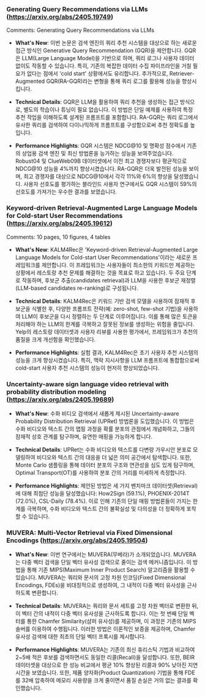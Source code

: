 ### Generating Query Recommendations via LLMs (https://arxiv.org/abs/2405.19749)
Comments:
          Generating Query Recommendations via LLMs

- **What's New**: 이번 논문은 검색 엔진의 쿼리 추천 시스템을 대상으로 하는 새로운 접근 방식인 Generative Query Recommendation (GQR)을 제안합니다. GQR은 LLM(Large Language Model)을 기반으로 하며, 쿼리 로그나 사용자 데이터 없이도 작동할 수 있습니다. 특히, 기존의 복잡한 데이터 수집 파이프라인을 거칠 필요가 없다는 점에서 'cold start' 상황에서도 유리합니다. 추가적으로, Retriever-Augmented GQR(RA-GQR)라는 변형을 통해 쿼리 로그를 활용해 성능을 향상시킵니다.

- **Technical Details**: GQR은 LLM을 활용하여 쿼리 추천을 생성하는 접근 방식으로, 별도의 학습이나 튜닝이 필요 없습니다. 이 방법은 단일 예제를 사용하여 특정 추천 작업을 이해하도록 설계된 프롬프트를 포함합니다. RA-GQR는 쿼리 로그에서 유사한 쿼리를 검색하여 다이나믹하게 프롬프트를 구성함으로써 추천 정확도를 높입니다.

- **Performance Highlights**: GQR 시스템은 NDCG@10 및 명확성 점수에서 기존의 상업용 검색 엔진 및 최신 방법론을 능가하는 성능을 보여주었습니다. Robust04 및 ClueWeb09B 데이터셋에서 이전 최고 경쟁자보다 평균적으로 NDCG@10 성능을 4%까지 향상시켰습니다. RA-GQR은 더욱 발전된 성능을 보이며, 최고 경쟁자를 대상으로 NDCG@10에서 각각 11%와 6%의 향상을 달성했습니다. 사용자 선호도를 평가하는 블라인드 사용자 연구에서도 GQR 시스템이 59%의 선호도를 가져가는 우수한 결과를 보였습니다.



### Keyword-driven Retrieval-Augmented Large Language Models for Cold-start User Recommendations (https://arxiv.org/abs/2405.19612)
Comments:
          10 pages, 10 figures, 4 tables

- **What's New**: KALM4Rec은 'Keyword-driven Retrieval-Augmented Large Language Models for Cold-start User Recommendations'이라는 새로운 프레임워크를 제안합니다. 이 프레임워크는 사용자들이 최소한의 키워드만 제공하는 상황에서 레스토랑 추천 문제를 해결하는 것을 목표로 하고 있습니다. 두 주요 단계로 작동하며, 후보군 추출(candidates retrieval)과 LLM을 사용한 후보군 재정렬(LLM-based candidates re-ranking)로 구성됩니다.

- **Technical Details**: KALM4Rec은 키워드 기반 검색 모델을 사용하여 잠재적 후보군을 식별한 후, 다양한 프롬프트 전략(예: zero-shot, few-shot 기법)을 사용하여 LLM이 후보군을 다시 정렬하는 두 단계로 이루어집니다. 이를 통해 많은 토큰을 처리해야 하는 LLM의 한계를 극복하고 잘못된 정보를 생성하는 위험을 줄입니다. Yelp의 레스토랑 데이터셋과 사용자 리뷰를 사용한 평가에서, 프레임워크가 추천의 품질을 크게 개선함을 확인했습니다.

- **Performance Highlights**: 실험 결과, KALM4Rec은 초기 사용자 추천 시스템의 성능을 크게 향상시켰습니다. 특히, 맥락 지시사항을 LLM 프롬프트에 통합함으로써 cold-start 사용자 추천 시스템의 성능이 현저히 향상되었습니다.



### Uncertainty-aware sign language video retrieval with probability distribution modeling (https://arxiv.org/abs/2405.19689)
- **What's New**: 수화 비디오 검색에서 새롭게 제시된 Uncertainty-aware Probability Distribution Retrieval (UPRet) 방법론을 도입했습니다. 이 방법은 수화 비디오와 텍스트 간의 맵핑 과정을 확률 분포의 관점에서 개념화하고, 그들의 잠재적 상호 관계를 탐구하며, 유연한 매핑을 가능하게 합니다.

- **Technical Details**: UPRet는 수화 비디오와 텍스트를 다변량 가우시안 분포로 모델링하여 비디오와 텍스트 간의 대응을 더 넓은 의미 공간에서 탐색합니다. 또한, Monte Carlo 샘플링을 통해 데이터 분포의 구조와 연관성을 심도 있게 탐구하며, Optimal Transport(OT)를 사용하여 분포 간의 거리를 미세하게 측정합니다.

- **Performance Highlights**: 제안된 방법은 세 가지 벤치마크 데이터셋(Retrieval)에 대해 최첨단 성능을 달성했습니다: How2Sign (59.1%), PHOENIX-2014T (72.0%), CSL-Daily (78.4%). 이로 인해 기존의 단일 매핑 방법론들이 가지는 한계를 극복하며, 수화 비디오와 텍스트 간의 불확실성 및 다의성을 더 정확하게 포착할 수 있습니다.



### MUVERA: Multi-Vector Retrieval via Fixed Dimensional Encodings (https://arxiv.org/abs/2405.19504)
- **What's New**: 이번 연구에서는 MUVERA(무베라)가 소개되었습니다. MUVERA는 다중 벡터 검색을 단일 벡터 유사성 검색으로 줄이는 검색 메커니즘입니다. 이 방법을 통해 기존 MIPS(Maximum Inner Product Search) 알고리즘을 활용할 수 있습니다. MUVERA는 쿼리와 문서의 고정 차원 인코딩(Fixed Dimensional Encodings, FDEs)을 비대칭적으로 생성하여, 그 내적이 다중 벡터 유사성을 근사하도록 변환합니다.

- **Technical Details**: MUVERA는 쿼리와 문서 세트를 고정 차원 벡터로 변환한 뒤, 이 벡터 간의 내적이 다중 벡터 유사성을 근사하도록 합니다. 이는 첫 번째 단일 벡터를 통한 Chamfer Similarity(샴퍼 유사성)를 제공하며, 이 과정은 기존의 MIPS 솔버를 이용하여 수행됩니다. 이러한 방법은 이론적인 보증을 제공하며, Chamfer 유사성 검색에 대한 최초의 단일 벡터 프록시를 제시합니다.

- **Performance Highlights**: MUVERA는 기존의 최신 휴리스틱 기법과 비교하여 2~5배 적은 후보를 검색하면서도 동일한 리콜(Recall)을 달성합니다. 또한, BEIR 데이터셋을 대상으로 한 성능 비교에서 평균 10% 향상된 리콜과 90% 낮아진 지연 시간을 보였습니다. 또한, 제품 양자화(Product Quantization) 기법을 통해 FDE를 32배 압축하여 메모리 사용량을 크게 줄이면서 품질 손실은 거의 없는 결과를 확인했습니다.



